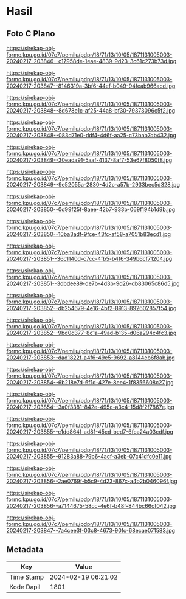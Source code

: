 # Hasil

## Foto C Plano

https://sirekap-obj-formc.kpu.go.id/07c7/pemilu/pdpr/18/71/13/10/05/1871131005003-20240217-203846--c17958de-1eae-4839-9d23-3c61c273b73d.jpg

https://sirekap-obj-formc.kpu.go.id/07c7/pemilu/pdpr/18/71/13/10/05/1871131005003-20240217-203847--8146319a-3bf6-44ef-b049-94feab966acd.jpg

https://sirekap-obj-formc.kpu.go.id/07c7/pemilu/pdpr/18/71/13/10/05/1871131005003-20240217-203848--8d678e1c-af25-44a8-bf30-79373096c5f2.jpg

https://sirekap-obj-formc.kpu.go.id/07c7/pemilu/pdpr/18/71/13/10/05/1871131005003-20240217-203848--083d71e0-ddf4-4d6f-aa25-c73bab7db432.jpg

https://sirekap-obj-formc.kpu.go.id/07c7/pemilu/pdpr/18/71/13/10/05/1871131005003-20240217-203849--30eada91-5aaf-4137-8af7-53e67f8050f8.jpg

https://sirekap-obj-formc.kpu.go.id/07c7/pemilu/pdpr/18/71/13/10/05/1871131005003-20240217-203849--9e52055a-2830-4d2c-a57b-2933bec5d328.jpg

https://sirekap-obj-formc.kpu.go.id/07c7/pemilu/pdpr/18/71/13/10/05/1871131005003-20240217-203850--0d99f25f-8aee-42b7-933b-069f194b1d9b.jpg

https://sirekap-obj-formc.kpu.go.id/07c7/pemilu/pdpr/18/71/13/10/05/1871131005003-20240217-203850--10ba3adf-9fce-43fc-af58-a7051b83ecd1.jpg

https://sirekap-obj-formc.kpu.go.id/07c7/pemilu/pdpr/18/71/13/10/05/1871131005003-20240217-203851--36c1140d-c7cc-4fb5-b4f6-349b6cf71204.jpg

https://sirekap-obj-formc.kpu.go.id/07c7/pemilu/pdpr/18/71/13/10/05/1871131005003-20240217-203851--3dbdee89-de7b-4d3b-9d26-db83065c86d5.jpg

https://sirekap-obj-formc.kpu.go.id/07c7/pemilu/pdpr/18/71/13/10/05/1871131005003-20240217-203852--db254679-4e16-4bf2-8913-892602857f54.jpg

https://sirekap-obj-formc.kpu.go.id/07c7/pemilu/pdpr/18/71/13/10/05/1871131005003-20240217-203852--9bd0d377-8c1a-49ad-b135-d06a294c4fc3.jpg

https://sirekap-obj-formc.kpu.go.id/07c7/pemilu/pdpr/18/71/13/10/05/1871131005003-20240217-203853--dad1822f-a4f6-49e5-9692-a8144eb6f8ab.jpg

https://sirekap-obj-formc.kpu.go.id/07c7/pemilu/pdpr/18/71/13/10/05/1871131005003-20240217-203854--6b218e7d-6f1d-427e-8ee4-1f8356608c27.jpg

https://sirekap-obj-formc.kpu.go.id/07c7/pemilu/pdpr/18/71/13/10/05/1871131005003-20240217-203854--3a0f3381-842e-495c-a3c4-15d8f2f7867e.jpg

https://sirekap-obj-formc.kpu.go.id/07c7/pemilu/pdpr/18/71/13/10/05/1871131005003-20240217-203855--c1dd864f-ad81-45cd-bed7-6fca24a03cdf.jpg

https://sirekap-obj-formc.kpu.go.id/07c7/pemilu/pdpr/18/71/13/10/05/1871131005003-20240217-203855--91283a88-79b6-4acf-a3eb-07c41dfc0e11.jpg

https://sirekap-obj-formc.kpu.go.id/07c7/pemilu/pdpr/18/71/13/10/05/1871131005003-20240217-203856--2ae0769f-b5c9-4d23-867c-a4b2b046096f.jpg

https://sirekap-obj-formc.kpu.go.id/07c7/pemilu/pdpr/18/71/13/10/05/1871131005003-20240217-203856--a7144675-58cc-4e6f-b48f-844bc66cf042.jpg

https://sirekap-obj-formc.kpu.go.id/07c7/pemilu/pdpr/18/71/13/10/05/1871131005003-20240217-203847--7a4cee3f-03c8-4673-90fc-68ecae071583.jpg


## Metadata

| Key        | Value               |
| ---------- | ------------------- |
| Time Stamp | 2024-02-19 06:21:02 |
| Kode Dapil | 1801                |



